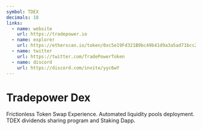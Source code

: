 ```yaml
---
symbol: TDEX
decimals: 18
links:
  - name: website
    url: https://tradepower.io
  - name: explorer
    url: https://etherscan.io/token/0xc5e19Fd321B9bc49b41d9a3a5ad71bcc21CC3c54
  - name: twitter
    url: https://twitter.com/TradePowerToken
  - name: discord
    url: https://discord.com/invite/yyc6wY
---
```


# Tradepower Dex

Frictionless Token Swap Experience. Automated liquidity pools deployment. TDEX dividends sharing program and Staking Dapp.

